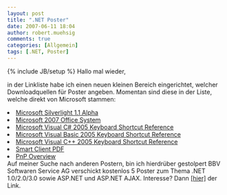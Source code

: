 ```yaml
---
layout: post
title: ".NET Poster"
date: 2007-06-11 18:04
author: robert.muehsig
comments: true
categories: [Allgemein]
tags: [.NET, Poster]
---
```

{% include JB/setup %}
Hallo mal wieder,

in der Linkliste habe ich einen neuen kleinen Bereich eingerichtet, welcher Downloadquellen für Poster angeben. Momentan sind diese in der Liste, welche direkt von Microsoft stammen:
	<li><a target="_blank" href="http://www.microsoft.com/downloads/details.aspx?FamilyID=811d8ad6-8d48-4684-b08c-686462d58a56&amp;DisplayLang=en" title="Microsoft Silverlight 1.1 Alpha Poster">Microsoft Silverlight 1.1 Alpha</a></li>
	<li><a target="_blank" href="http://www.microsoft.com/downloads/details.aspx?FamilyID=771aeb45-9d27-4d1f-acd1-9b950637d64e&amp;DisplayLang=en" title="Microsoft 2007 Office System Poster">Microsoft 2007 Office System</a></li>
	<li><a target="_blank" href="http://www.microsoft.com/downloads/details.aspx?FamilyID=c15d210d-a926-46a8-a586-31f8a2e576fe&amp;DisplayLang=en" title="Microsoft Visual C# 2005 Keyboard Shortcut Reference Poster">Microsoft Visual C# 2005 Keyboard Shortcut Reference</a></li>
	<li><a target="_blank" href="http://www.microsoft.com/downloads/details.aspx?FamilyID=6bb41456-9378-4746-b502-b4c5f7182203&amp;DisplayLang=en" title="Visual Basic 2005 Keyboard Shortcut Reference Poster">Microsoft Visual Basic 2005 Keyboard Shortcut Reference </a></li>
	<li><a target="_blank" href="http://www.microsoft.com/downloads/details.aspx?FamilyID=bccf84f4-4136-48b2-b4ec-83eaa484da20&amp;DisplayLang=en" title="Visual C++ 2005 Keyboard Shortcut Reference Poster">Microsoft Visual C++ 2005 Keyboard Shortcut Reference</a></li>
	<li><a target="_blank" href="http://www.microsoft.com/downloads/thankyou.aspx?familyId=523bf8a4-2b48-459b-9a2a-19cfabad08dc&amp;displayLang=en" title="Smart Client PDF">Smart Client PDF</a></li>
	<li><a target="_blank" href="http://www.microsoft.com/downloads/details.aspx?FamilyID=d99fb3dd-e753-4500-bdad-e59ac0cea903&amp;DisplayLang=en" title="PnP Overview">PnP Overview</a></li>
Auf meiner Suche nach anderen Postern, bin ich hierdrüber gestolpert BBV Softwaren Service AG verschickt kostenlos 5 Poster zum Thema .NET 1.0/2.0/3.0 sowie ASP.NET und ASP.NET AJAX. Interesse? Dann <a target="_blank" href="http://www.bbv.ch/?site=offers/dotnet_news.html#dotnet_poster" title=".NET Poster">[hier]</a> der Link.
